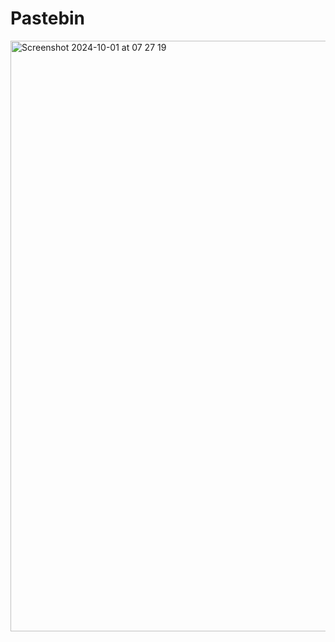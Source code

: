 # Pastebin

<img width="945" alt="Screenshot 2024-10-01 at 07 27 19" src="https://github.com/user-attachments/assets/5bb2d649-3501-4043-b0c6-037539b22e53">
